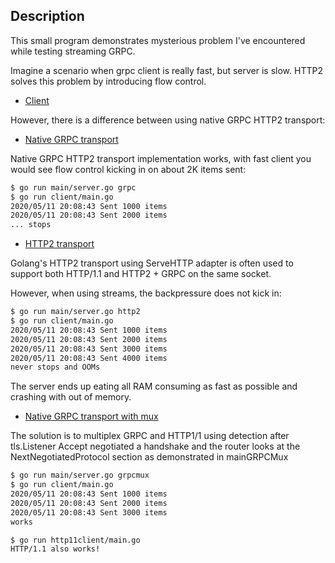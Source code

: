 ## Description

This small program demonstrates mysterious problem I've encountered
while testing streaming GRPC.

Imagine a scenario when grpc client is really fast, but server is slow.
HTTP2 solves this problem by introducing flow control.

* [Client](client/main.go)

However, there is a difference between using native GRPC HTTP2 transport:

* [Native GRPC transport](server/main.go#L61)

Native GRPC HTTP2 transport implementation works, with fast client
you would see flow control kicking in on about 2K items sent:

```bash
$ go run main/server.go grpc
$ go run client/main.go
2020/05/11 20:08:43 Sent 1000 items
2020/05/11 20:08:43 Sent 2000 items
... stops
```


* [HTTP2 transport](server/main.go#L92)

Golang's HTTP2 transport using ServeHTTP adapter is often used
to support both HTTP/1.1 and HTTP2 + GRPC  on the same socket.

However, when using streams, the backpressure does not kick in:

```bash
$ go run main/server.go http2
$ go run client/main.go
2020/05/11 20:08:43 Sent 1000 items
2020/05/11 20:08:43 Sent 2000 items
2020/05/11 20:08:43 Sent 3000 items
2020/05/11 20:08:43 Sent 4000 items
never stops and OOMs
```

The server ends up eating all RAM consuming as fast as possible
and crashing with out of memory.

* [Native GRPC transport with mux](server/main.go#L118)

The solution is to multiplex GRPC and HTTP1/1 using detection
after tls.Listener Accept negotiated a handshake
and the router looks at the NextNegotiatedProtocol section
as demonstrated in mainGRPCMux


```bash
$ go run main/server.go grpcmux
$ go run client/main.go
2020/05/11 20:08:43 Sent 1000 items
2020/05/11 20:08:43 Sent 2000 items
2020/05/11 20:08:43 Sent 3000 items
works
```

```bash
$ go run http11client/main.go
HTTP/1.1 also works!
```
